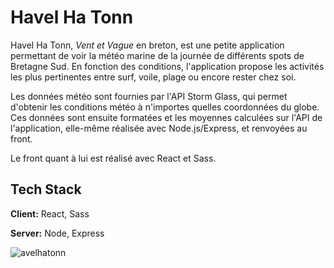# Havel Ha Tonn

Havel Ha Tonn, _Vent et Vague_ en breton, est une petite application permettant de voir la météo marine de la journée de différents spots de Bretagne Sud. En fonction des conditions, l'application propose les activités les plus pertinentes entre surf, voile, plage ou encore rester chez soi.


Les données météo sont fournies par l'API Storm Glass, qui permet d'obtenir les conditions météo à n'importes quelles coordonnées du globe. Ces données sont ensuite formatées et les moyennes calculées sur l'API de l'application, elle-même réalisée avec Node.js/Express, et renvoyées au front.

Le front quant à lui est réalisé avec React et Sass.
## Tech Stack

**Client:** React, Sass

**Server:** Node, Express



  ![avelhatonn](https://user-images.githubusercontent.com/76964122/128629038-6c16837f-bb3a-4307-b194-414997e59fd0.png)
